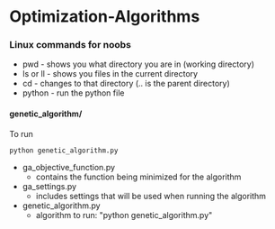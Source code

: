 # Optimization-Algorithms

### Linux commands for noobs
* pwd - shows you what directory you are in (working directory)
* ls or ll - shows you files in the current directory
* cd <directory> - changes to that directory (.. is the parent directory)
* python <file> - run the python file


#### genetic_algorithm/
To run
```
python genetic_algorithm.py
```
* ga_objective_function.py
    - contains the function being minimized for the algorithm
* ga_settings.py
    - includes settings that will be used when running the algorithm
* genetic_algorithm.py
    - algorithm to run: "python genetic_algorithm.py"
